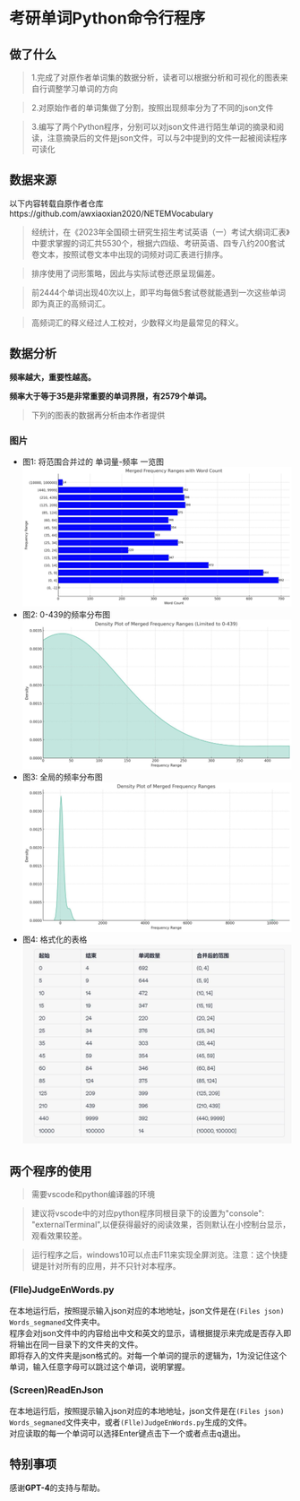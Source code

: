 # **考研单词Python命令行程序**

## 做了什么
> 1.完成了对原作者单词集的数据分析，读者可以根据分析和可视化的图表来自行调整学习单词的方向

> 2.对原始作者的单词集做了分割，按照出现频率分为了不同的json文件

> 3.编写了两个Python程序，分别可以对json文件进行陌生单词的摘录和阅读，注意摘录后的文件是json文件，可以与2中提到的文件一起被阅读程序可读化

## **数据来源**

以下内容转载自原作者仓库https://github.com/awxiaoxian2020/NETEMVocabulary

> 经统计，在《2023年全国硕士研究生招生考试英语（一）考试大纲词汇表》中要求掌握的词汇共5530个，根据六四级、考研英语、四专八约200套试卷文本，按照试卷文本中出现的词频对词汇表进行排序。  

> 排序使用了词形策略，因此与实际试卷还原呈现偏差。  

> 前2444个单词出现40次以上，即平均每做5套试卷就能遇到一次这些单词即为真正的高频词汇。  

> 高频词汇的释义经过人工校对，少数释义均是最常见的释义。  

## **数据分析**

**频率越大，重要性越高。**

**频率大于等于35是非常重要的单词界限，有2579个单词。**

> 下列的图表的数据再分析由本作者提供

### 图片

- 图1: 将范围合并过的 单词量-频率 一览图 ![Image1](images/image1.jpg)
- 图2: 0-439的频率分布图 ![Image2](images/image2.jpg)
- 图3: 全局的频率分布图 ![Image3](images/image3.jpg)
- 图4: 格式化的表格 ![Image4](images/image4.jpg)

## **两个程序的使用**
> 需要vscode和python编译器的环境 

> 建议将vscode中的对应python程序同根目录下的设置为"console": "externalTerminal",以便获得最好的阅读效果，否则默认在小控制台显示，观看效果较差。

> 运行程序之后，windows10可以点击F11来实现全屏浏览。注意：这个快捷键是针对所有的应用，并不只针对本程序。
 
### (Flle)JudgeEnWords.py

在本地运行后，按照提示输入json对应的本地地址，json文件是在`(Files json) Words_segmaned`文件夹中。  
程序会对json文件中的内容给出中文和英文的显示，请根据提示来完成是否存入即将输出在同一目录下的文件夹的文件。  
即将存入的文件夹是json格式的。对每一个单词的提示的逻辑为，1为没记住这个单词，输入任意字母可以跳过这个单词，说明掌握。

### (Screen)ReadEnJson

在本地运行后，按照提示输入json对应的本地地址，json文件是在`(Files json) Words_segmaned`文件夹中，或者`(Flle)JudgeEnWords.py`生成的文件。  
对应读取的每一个单词可以选择Enter键点击下一个或者点击q退出。

## **特别事项**

感谢**GPT-4**的支持与帮助。
